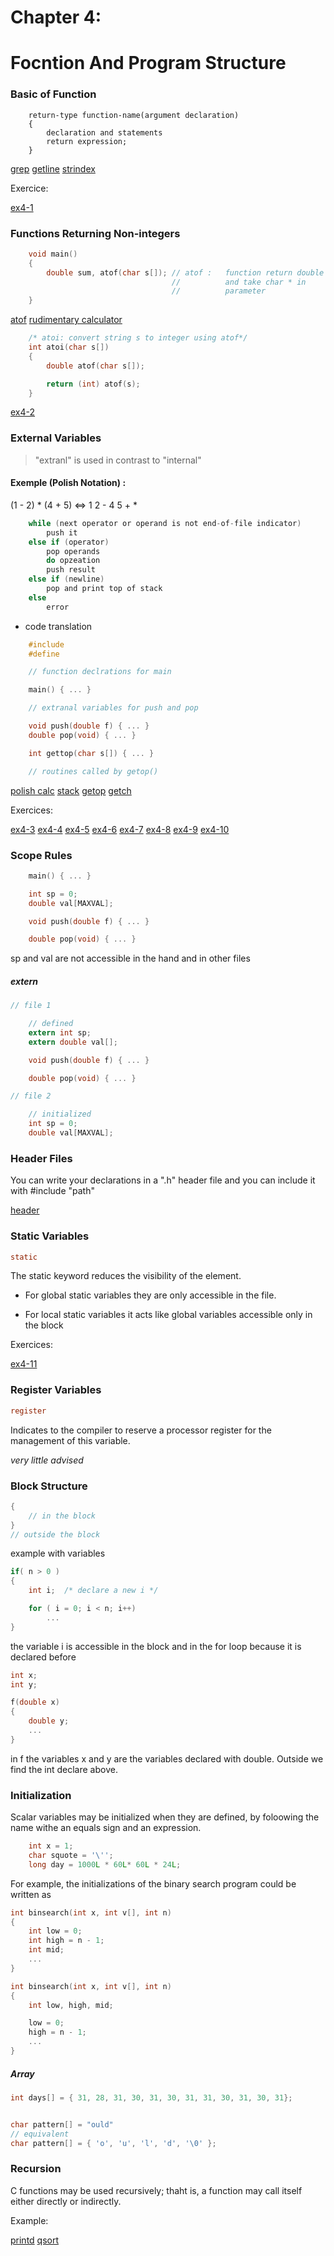 # Chapter 4:
# Focntion And Program Structure

### Basic of Function

```
    return-type function-name(argument declaration)
    {
        declaration and statements
        return expression;
    } 
```

[grep](1-grep.c)
[getline](2-getline.c)
[strindex](3-strindex.c)

Exercice:

[ex4-1](exercises/ex4-1.c)

### Functions Returning Non-integers

```c
    void main()
    {
        double sum, atof(char s[]); // atof :   function return double
                                    //          and take char * in 
                                    //          parameter 
    }
```

[atof](4-atof.c)
[rudimentary calculator](5-rud_calc.c)

```c
    /* atoi: convert string s to integer using atof*/
    int atoi(char s[])
    {
        double atof(char s[]);

        return (int) atof(s);
    }
```

[ex4-2](exercises/ex4-2.c)

### External Variables

>"extranl" is used in contrast to "internal"

#### Exemple (Polish Notation) :

(1 - 2) * (4 + 5) <=> 1 2 - 4 5 + *

```c
    while (next operator or operand is not end-of-file indicator)
        push it
    else if (operator)
        pop operands
        do opzeation
        push result
    else if (newline)
        pop and print top of stack
    else
        error
```

- code translation

```c
    #include
    #define

    // function declrations for main

    main() { ... }

    // extranal variables for push and pop

    void push(double f) { ... }
    double pop(void) { ... }

    int gettop(char s[]) { ... }

    // routines called by getop()
```

[polish calc](6-polish_calc.c)
[stack](7-stack.c)
[getop](8-getop.c)
[getch](9-getch.c)

Exercices:

[ex4-3](exercises/ex4-3.c)
[ex4-4](exercises/ex4-4.c)
[ex4-5](exercises/ex4-5.c)
[ex4-6](exercises/ex4-6.c)
[ex4-7](exercises/ex4-7.c)
[ex4-8](exercises/ex4-8.c)
[ex4-9](exercises/ex4-9.c)
[ex4-10](exercises/ex4-10.c)

### Scope Rules

```c
    main() { ... }

    int sp = 0;
    double val[MAXVAL];

    void push(double f) { ... }

    double pop(void) { ... }
```

sp and val are not accessible in the hand and in other files

##### extern

```c
// file 1

    // defined
    extern int sp;
    extern double val[];

    void push(double f) { ... }

    double pop(void) { ... }

// file 2

    // initialized
    int sp = 0;
    double val[MAXVAL];
```

### Header Files


You can write your declarations in a ".h" header file and you can include it with #include "path"

[header](10-calc.h)

### Static Variables

```c
static
```

The static keyword reduces the visibility of the element.

* For global static variables they are only accessible in the file.

* For local static variables it acts like global variables accessible only in the block

Exercices:

[ex4-11](exercises/ex4-11.c)

### Register Variables

```c
register
```

Indicates to the compiler to reserve a processor register for the management of this variable.

*very little advised*

### Block Structure

```c
{
    // in the block
}
// outside the block
```

example with variables

```c
if( n > 0 )
{
    int i;  /* declare a new i */

    for ( i = 0; i < n; i++)
        ...
}
```

the variable i is accessible in the block and in the for loop because it is declared before

```c
int x;
int y;

f(double x)
{
    double y;
    ...
}
```

in f the variables x and y are the variables declared with double. Outside we find the int declare above.

### Initialization

Scalar variables may be initialized when they are defined, by foloowing the name withe an equals sign and an expression.

```c
    int x = 1;
    char squote = '\'';
    long day = 1000L * 60L* 60L * 24L;
```

For example, the initializations of the binary search program could be written as

```c
int binsearch(int x, int v[], int n)
{
    int low = 0;
    int high = n - 1;
    int mid;
    ...
}

int binsearch(int x, int v[], int n)
{
    int low, high, mid;

    low = 0;
    high = n - 1;
    ...
}
```

##### Array

```c
int days[] = { 31, 28, 31, 30, 31, 30, 31, 31, 30, 31, 30, 31};


char pattern[] = "ould"
// equivalent
char pattern[] = { 'o', 'u', 'l', 'd', '\0' };
```

### Recursion

C functions may be used recursively; thaht is, a function may call itself either directly or indirectly.

Example:

[printd](11-printd.c)
[qsort](12-qsort.c)